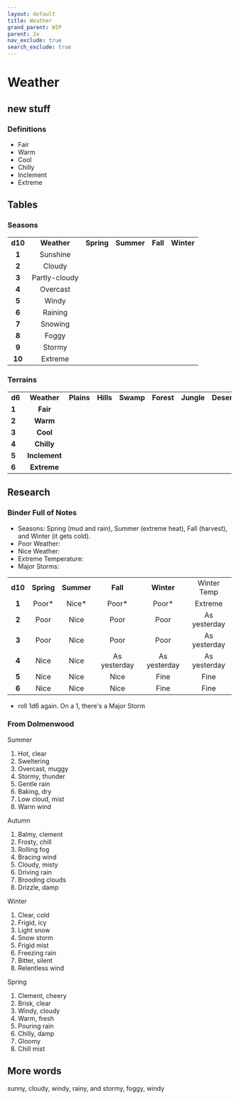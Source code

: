 ```yaml
---
layout: default
title: Weather
grand_parent: WIP
parent: 2e
nav_exclude: true
search_exclude: true
---
```


# Weather


## new stuff

### Definitions
- Fair 
- Warm
- Cool
- Chilly
- Inclement
- Extreme

## Tables

### Seasons

|         |               |            |            |          |            |
| :-----: | :-----------: | :--------: | :--------: | :------: | :--------: |
| **d10** |  **Weather**  | **Spring** | **Summer** | **Fall** | **Winter** |
|  **1**  |   Sunshine    |            |            |          |            |
|  **2**  |    Cloudy     |            |            |          |            |
|  **3**  | Partly-cloudy |            |            |          |            |
|  **4**  |   Overcast    |            |            |          |            |
|  **5**  |     Windy     |            |            |          |            |
|  **6**  |    Raining    |            |            |          |            |
|  **7**  |    Snowing    |            |            |          |            |
|  **8**  |     Foggy     |            |            |          |            |
|  **9**  |    Stormy     |            |            |          |            |
| **10**  |    Extreme    |            |            |          |            |

### Terrains

|        |               |            |           |           |            |            |            |
| ------ | :-----------: | :--------: | :-------: | :-------: | :--------: | :--------: | :--------: |
| **d6** |  **Weather**  | **Plains** | **Hills** | **Swamp** | **Forest** | **Jungle** | **Desert** |
| **1**  |   **Fair**    |            |           |           |            |            |            |
| **2**  |   **Warm**    |            |           |           |            |            |            |
| **3**  |   **Cool**    |            |           |           |            |            |            |
| **4**  |  **Chilly**   |            |           |           |            |            |            |
| **5**  | **Inclement** |            |           |           |            |            |            |
| **6**  |  **Extreme**  |            |           |           |            |            |            |


## Research

### Binder Full of Notes

- Seasons: Spring (mud and rain), Summer (extreme heat), Fall (harvest), and Winter (it gets cold).
- Poor Weather:
- Nice Weather:
- Extreme Temperature:
- Major Storms:

|         |            |            |              |              |              |
| :-----: | :--------: | :--------: | :----------: | :----------: | :----------: |
| **d10** | **Spring** | **Summer** |   **Fall**   |  **Winter**  | Winter Temp  |
|  **1**  |   Poor*    |   Nice*    |    Poor*     |    Poor*     |   Extreme    |
|  **2**  |    Poor    |    Nice    |     Poor     |     Poor     | As yesterday |
|  **3**  |    Poor    |    Nice    |     Poor     |     Poor     | As yesterday |
|  **4**  |    Nice    |    Nice    | As yesterday | As yesterday | As yesterday |
|  **5**  |    Nice    |    Nice    |     Nice     |     Fine     |     Fine     |
|  **6**  |    Nice    |    Nice    |     Nice     |     Fine     |     Fine     |

* roll 1d6 again. On a 1, there's a Major Storm




### From Dolmenwood

Summer
1. Hot, clear
2. Sweltering
3. Overcast, muggy
4. Stormy, thunder
5. Gentle rain
6. Baking, dry
7. Low cloud, mist
8. Warm wind

Autumn
1. Balmy, clement
2. Frosty, chill
3. Rolling fog
4. Bracing wind
5. Cloudy, misty
6. Driving rain
7. Brooding clouds
8. Drizzle, damp

Winter
1. Clear, cold
2. Frigid, icy
3. Light snow
4. Snow storm
5. Frigid mist
6. Freezing rain
7. Bitter, silent
8. Relentless wind

Spring
1. Clement, cheery
2. Brisk, clear
3. Windy, cloudy
4. Warm, fresh
5. Pouring rain
6. Chilly, damp
7. Gloomy
8. Chill mist

## More words
sunny, cloudy, windy, rainy, and stormy, foggy, windy
